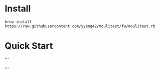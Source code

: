 # Install

```
brew install https://raw.githubusercontent.com/yyang42/moulitest/fw/moulitest.rb
```

# Quick Start

'''

'''